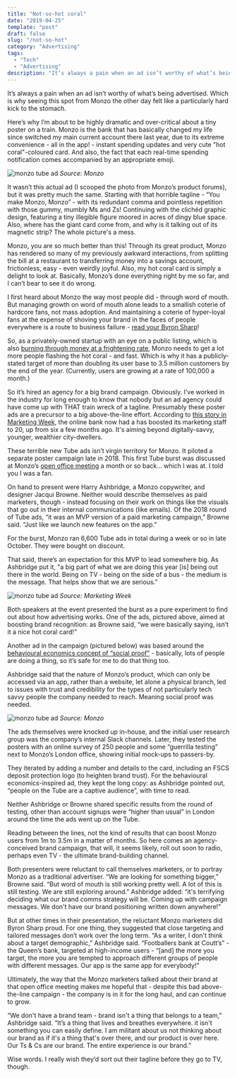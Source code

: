 ```yaml
---
title: "Not-so-hot coral"
date: "2019-04-25"
template: "post"
draft: false
slug: "/not-so-hot"
category: "Advertising"
tags:
  - "Tech"
  - "Advertising"
description: "It’s always a pain when an ad isn’t worthy of what’s being advertised. Which is why seeing this spot from Monzo the other day felt like a particularly hard kick to the stomach."
---
```


It’s always a pain when an ad isn’t worthy of what’s being advertised. Which is why seeing this spot from Monzo the other day felt like a particularly hard kick to the stomach.

Here’s why I’m about to be highly dramatic and over-critical about a tiny poster on a train. Monzo is the bank that has basically changed my life since switched my main current account there last year, due to its extreme convenience - all in the app! - instant spending updates and very cute "hot coral"-coloured card. And also, the fact that each real-time spending notification comes accompanied by an appropriate emoji. 

![monzo tube ad](/media/not-so-hot-1.jpg)
*Source: Monzo*

It wasn’t this actual ad (I scooped the photo from Monzo’s product forums), but it was pretty much the same. Starting with that horrible tagline - “You make Monzo, Monzo” - with its redundant comma and pointless repetition with those gummy, mumbly Ms and Zs! Continuing with the clichéd graphic design, featuring a tiny illegible figure moored in acres of dingy blue space. Also, where has the giant card come from, and why is it talking out of its magnetic strip? The whole picture's a mess.

Monzo, you are so much better than this! Through its great product, Monzo has rendered so many of my previously awkward interactions, from splitting the bill at a restaurant to transferring money into a savings account, frictionless, easy - even weirdly joyful. Also, my hot coral card is simply a delight to look at. Basically, Monzo’s done everything right by me so far, and I can’t bear to see it do wrong.

I first heard about Monzo the way most people did - through word of mouth. But managing growth on word of mouth alone leads to a smallish coterie of hardcore fans, not mass adoption. And maintaining a coterie of hyper-loyal fans at the expense of shoving your brand in the faces of people everywhere is a route to business failure - [read your Byron Sharp](https://byronsharp.wordpress.com/2011/03/26/mental-availability-is-not-awareness-brand-salience-is-not-awareness/)! 

So, as a privately-owned startup with an eye on a public listing, which is also [burning through money at a frightening rate](https://www.forbes.com/sites/oliversmith/2018/10/31/with-a-fresh-billion-dollar-valuation-monzo-is-already-planning-a-2019-funding-round-to-enter-the-us/), Monzo needs to get a lot more people flashing the hot coral - and fast. Which is why it has a publicly-stated target of more than doubling its user base to 3.5 million customers by the end of the year. (Currently, users are growing at a rate of 100,000 a month.)

So it’s hired an agency for a big brand campaign. Obviously. I’ve worked in the industry for long enough to know that nobody but an ad agency could have come up with THAT train wreck of a tagline. Presumably these poster ads are a precursor to a big above-the-line effort. According to [this story in Marketing Week](https://www.marketingweek.com/2019/03/20/monzo-first-ad-campaign/?cmpid=em~newsletter~weekly_news~n~n&utm_medium=em&utm_source=newsletter&utm_campaign=weekly_news&eid=7745762&sid=MW0001&adg=09480C95-47E9-47BF-AE89-BE3BD9ECBE58), the online bank now had a has boosted its marketing staff to 20, up from six a few months ago. It's aiming beyond digitally-savvy, younger, wealthier city-dwellers.

These terrible new Tube ads isn’t virgin territory for Monzo. It piloted a separate poster campaign late in 2018. This first Tube burst was discussed at Monzo’s [open office meeting](https://www.eventbrite.co.uk/o/monzo-13743735386) a month or so back… which I was at. I told you I was a fan.

On hand to present were Harry Ashbridge, a Monzo copywriter, and designer Jacqui Browne. Neither would describe themselves as paid marketers, though - instead focusing on their work on things like the visuals that go out in their internal communications (like emails). Of the 2018 round of Tube ads, “it was an MVP version of a paid marketing campaign,” Browne said. “Just like we launch new features on the app.”

For the burst, Monzo ran 6,600 Tube ads in total during a week or so in late October. They were bought on discount.

That said, there’s an expectation for this MVP to lead somewhere big. As Ashbridge put it, "a big part of what we are doing this year [is] being out there in the world. Being on TV - being on the side of a bus - the medium is the message. That helps show that we are serious.”

![monzo tube ad](/media/not-so-hot-2.jpg)
*Source: Marketing Week*

Both speakers at the event presented the burst as a pure experiment to find out about how advertising works. One of the ads, pictured above, aimed at boosting brand recognition: as Browne said, “we were basically saying, isn’t it a nice hot coral card!” 

Another ad in the campaign (pictured below) was based around the [behavioural economics concept of “social proof”](https://www.behavioraleconomics.com/resources/mini-encyclopedia-of-be/social-proof/) - basically, lots of people are doing a thing, so it’s safe for me to do that thing too.

Ashbridge said that the nature of Monzo’s product, which can only be accessed via an app, rather than a website, let alone a physical branch, led to issues with trust and credibility for the types of not particularly tech savvy people the company needed to reach. Meaning social proof was needed.

![monzo tube ad](/media/not-so-hot-3.jpg)
*Source: Monzo*

The ads themselves were knocked up in-house, and the initial user research group was the company’s internal Slack channels. Later, they tested the posters with an online survey of 250 people and some “guerrilla testing” next to Monzo’s London office, showing initial mock-ups to passers-by.

They iterated by adding a number and details to the card, including an FSCS deposit protection logo (to heighten brand trust). For the behavioural economics-inspired ad, they kept the long copy: as Ashbridge pointed out, “people on the Tube are a captive audience”, with time to read.

Neither Ashbridge or Browne shared specific results from the round of testing, other than account signups were “higher than usual” in London around the time the ads went up on the Tube.

Reading between the lines, not the kind of results that can boost Monzo users from 1m to 3.5m in a matter of months. So here comes an agency-conceived brand campaign, that will, it seems likely, roll out soon to radio, perhaps even TV - the ultimate brand-building channel.

Both presenters were reluctant to call themselves marketers, or to portray Monzo as a traditional advertiser. “We are looking for something bigger,” Browne said. “But word of mouth is still working pretty well. A lot of this is still testing. We are still exploring around.” Ashbridge added: “it's terrifying deciding what our brand comms strategy will be. Coming up with campaign messages. We don't have our brand positioning written down anywhere!”

But at other times in their presentation, the reluctant Monzo marketers did Byron Sharp proud. For one thing, they suggested that close targeting and tailored messages don’t work over the long term.  “As a writer, I don't think about a target demographic,” Ashbridge said. “Footballers bank at Coutt’s” - the Queen’s bank, targeted at high-income users - “[and] the more you target, the more you are tempted to approach different groups of people with different messages. Our app is the same app for everybody!”

Ultimately, the way that the Monzo marketers talked about their brand at that open office meeting makes me hopeful that - despite this bad above-the-line campaign - the company is in it for the long haul, and can continue to grow.

“We don't have a brand team - brand isn't a thing that belongs to a team,” Ashbridge said. “It’s a thing that lives and breathes everywhere. it isn't something you can easily define. I am militant about us not thinking about our brand as if it's a thing that's over there, and our product is over here. Our Ts & Cs are our brand. The entire experience is our brand.”

Wise words. I really wish they’d sort out their tagline before they go to TV, though.
